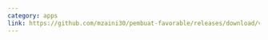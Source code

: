 ```yaml
---
category: apps
link: https://github.com/mzaini30/pembuat-favorable/releases/download/v1.0/pembuat.favorable.hta
---
```

